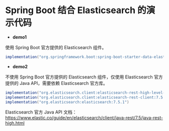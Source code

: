 # Spring Boot 结合 Elasticsearch 的演示代码

- **demo1**

使用 Spring Boot 官方提供的 Elasticsearch 组件。

```gradle
implementation("org.springframework.boot:spring-boot-starter-data-elasticsearch")
```

- **demo2**

不使用 Spring Boot 官方提供的 Elasticsearch 组件，仅使用 Elasticsearch 官方提供的 Java API，需要依赖 Elasticsearch 官方库。

```gradle
implementation("org.elasticsearch.client:elasticsearch-rest-high-level-client:7.5.1")
implementation("org.elasticsearch.client:elasticsearch-rest-client:7.5.1")
implementation("org.elasticsearch:elasticsearch:7.5.1")
```

Elasticsearch 官方 Java API 文档：https://www.elastic.co/guide/en/elasticsearch/client/java-rest/7.5/java-rest-high.html